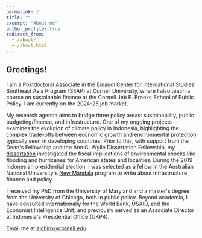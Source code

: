 ```yaml
---
permalink: /
title: ""
excerpt: "About me"
author_profile: true
redirect_from: 
  - /about/
  - /about.html
---
```



<h2> Greetings! </h2>

I am a Postdoctoral Associate in the Einaudi Center for International Studies' Southeast Asia Program (SEAP) at Cornell University, where I also teach a course on sustainable finance at the Cornell Jeb E. Brooks School of Public Policy. I am currently on the 2024-25 job market.

My research agenda aims to bridge three policy areas: sustainability, public budgeting/finance, and infrastructure. One of my ongoing projects examines the evolution of climate policy in Indonesia, highlighting the complex trade-offs between economic growth and environmental protection typically seen in developing countries. Prior to this, with support from the Dean's Fellowship and the Ann G. Wylie Dissertation Fellowship, my [dissertation](https://drum.lib.umd.edu/items/f13a8fd1-29b3-4794-bb0f-bf9caaf5f483) investigated the fiscal implications of environmental shocks like flooding and hurricanes for American states and localities. During the 2019 Indonesian presidential election, I was selected as a fellow in the Australian National University's [New Mandala](https://www.newmandala.org/introducing-the-new-mandala-indonesia-correspondent-fellows/) program to write about infrastructure finance and policy. 

I received my PhD from the University of Maryland and a master's degree from the University of Chicago, both in public policy. Beyond academia, I have consulted internationally for the World Bank, USAID, and the Economist Intelligence Unit, and previously served as an Associate Director at Indonesia's Presidential Office (UKP4).

Email me at [aichiro@cornell.edu](mailto:aichiro@cornell.edu).
